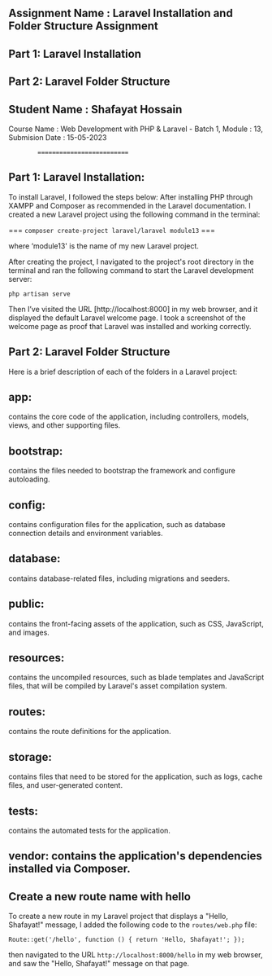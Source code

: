 
## Assignment Name    :  Laravel Installation and Folder Structure Assignment 
##                       Part 1: Laravel Installation 
##                       Part 2: Laravel Folder Structure 

## Student Name	   :  Shafayat Hossain
Course Name 	     :  Web Development with PHP & Laravel - Batch 1,
Module  		       :  13,
Submision Date  	 :  15-05-2023

			=========================

## Part 1: Laravel Installation:

To install Laravel, I followed the steps below:
After installing PHP through XAMPP and Composer as recommended in the Laravel documentation. I created a new Laravel project using the following command in the terminal: 

=== ```composer create-project laravel/laravel module13``` ===

where  ‘module13' is the name of my new Laravel project.

After creating the project, I navigated to the project's root directory in the terminal and ran the following command to start the Laravel development server: 

```php artisan serve```

Then I’ve visited the URL  [http://localhost:8000]  in my web browser, and it displayed the default  Laravel welcome page. I took a screenshot of the welcome page as proof that Laravel was installed and working correctly.



## Part 2: Laravel Folder Structure

Here is a brief description of each of the folders in a Laravel project:

## app: 
contains the core code of the application, including controllers, models, views, and other supporting files.

## bootstrap: 
contains the files needed to bootstrap the framework and configure autoloading.

## config: 
contains configuration files for the application, such as database connection details and environment variables.

## database: 
contains database-related files, including migrations and seeders.

## public: 
contains the front-facing assets of the application, such as CSS, JavaScript, and images.

## resources: 
contains the uncompiled resources, such as blade templates and JavaScript files, that will be compiled by Laravel's asset compilation system.

## routes: 
contains the route definitions for the application.

## storage: 
contains files that need to be stored for the application, such as logs, cache files, and user-generated content.

## tests: 
contains the automated tests for the application.

## vendor: contains the application's dependencies installed via Composer.


## Create a new route name with hello
To create a new route in my Laravel project that displays a "Hello, Shafayat!" message, I added the following code to the  ```routes/web.php```  file:

 ```Route::get('/hello', function () { return 'Hello, Shafayat!'; });``` 

then navigated to the URL ```http://localhost:8000/hello``` in my web browser, and saw the "Hello, Shafayat!" message on that page.
